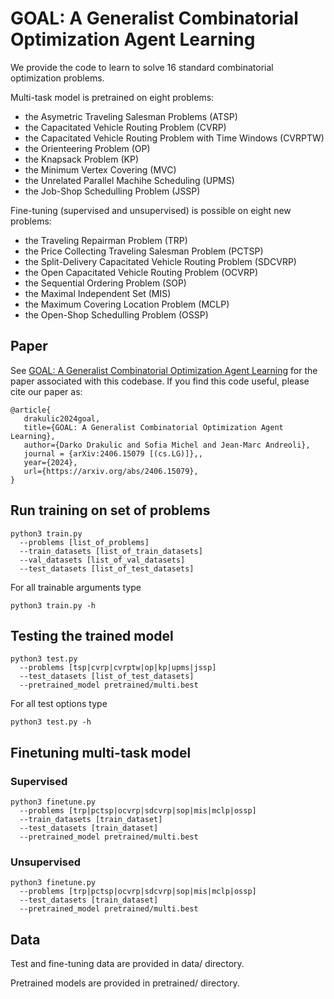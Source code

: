 # GOAL: A Generalist Combinatorial Optimization Agent Learning

We provide the code to learn to solve 16 standard combinatorial optimization problems.

Multi-task model is pretrained on eight problems:
* the Asymetric Traveling Salesman Problems (ATSP)
* the Capacitated Vehicle Routing Problem (CVRP)
* the Capacitated Vehicle Routing Problem with Time Windows (CVRPTW)
* the Orienteering Problem (OP)
* the Knapsack Problem (KP)
* the Minimum Vertex Covering (MVC)
* the Unrelated Parallel Machihe Scheduling (UPMS)
* the Job-Shop Schedulling Problem (JSSP)

Fine-tuning (supervised and unsupervised) is possible on eight new problems:
* the Traveling Repairman Problem (TRP)
* the Price Collecting Traveling Salesman Problem (PCTSP)
* the Split-Delivery Capacitated Vehicle Routing Problem (SDCVRP)
* the Open Capacitated Vehicle Routing Problem (OCVRP)
* the Sequential Ordering Problem (SOP)
* the Maximal Independent Set (MIS)
* the Maximum Covering Location Problem (MCLP)
* the Open-Shop Schedulling Problem (OSSP)


## Paper
See [GOAL: A Generalist Combinatorial Optimization Agent Learning](https://arxiv.org/abs/2406.15079) for the paper associated with this codebase.
If you find this code useful, please cite our paper as: 

 ``` 
@article{
    drakulic2024goal,
    title={GOAL: A Generalist Combinatorial Optimization Agent Learning},
    author={Darko Drakulic and Sofia Michel and Jean-Marc Andreoli},
    journal = {arXiv:2406.15079 [(cs.LG)]},,
    year={2024},
    url={https://arxiv.org/abs/2406.15079},
}
``` 


## Run training on set of problems

```
python3 train.py 
  --problems [list_of_problems] 
  --train_datasets [list_of_train_datasets] 
  --val_datasets [list_of_val_datasets] 
  --test_datasets [list_of_test_datasets]
```

For all trainable arguments type
```
python3 train.py -h
```

## Testing the trained model

```
python3 test.py 
  --problems [tsp|cvrp|cvrptw|op|kp|upms|jssp] 
  --test_datasets [list_of_test_datasets]
  --pretrained_model pretrained/multi.best
```

For all test options type
```
python3 test.py -h
```

## Finetuning multi-task model

### Supervised
```
python3 finetune.py
  --problems [trp|pctsp|ocvrp|sdcvrp|sop|mis|mclp|ossp]
  --train_datasets [train_dataset]
  --test_datasets [train_dataset]
  --pretrained_model pretrained/multi.best
```

### Unsupervised
```
python3 finetune.py
  --problems [trp|pctsp|ocvrp|sdcvrp|sop|mis|mclp|ossp]
  --test_datasets [train_dataset]
  --pretrained_model pretrained/multi.best
```

## Data
Test and fine-tuning data are provided in data/ directory.

Pretrained models are provided in pretrained/ directory. 

